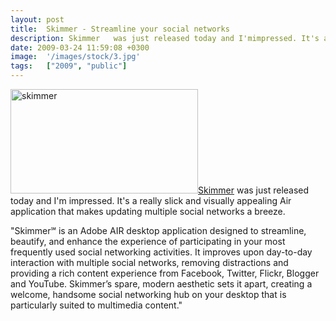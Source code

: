 ```yaml
---
layout: post
title:  Skimmer - Streamline your social networks
description: Skimmer   was just released today and I'mimpressed. It's a really slick an...
date: 2009-03-24 11:59:08 +0300
image:  '/images/stock/3.jpg'
tags:   ["2009", "public"]
---
```

<p><img class="size-medium wp-image-536 alignleft" title="skimmer" src="http://res.cloudinary.com/blog-jeffdouglas-com/image/upload/h_167,w_300/v1400399675/skimmer_nldw9m.jpg" alt="skimmer" width="300" height="167" /><a href="http://www.fallon.com/skimmer" target="_blank">Skimmer</a> was just released today and I'm impressed. It's a really slick and visually appealing Air application that makes updating multiple social networks a breeze.</p>
<p>&quot;Skimmer℠ is an Adobe AIR desktop application designed to streamline, beautify, and enhance the experience of participating in your most frequently used social networking activities. It improves upon day-to-day interaction with multiple social networks, removing distractions and providing a rich content experience from Facebook, Twitter, Flickr, Blogger and YouTube. Skimmer’s spare, modern aesthetic sets it apart, creating a welcome, handsome social networking hub on your desktop that is particularly suited to multimedia content.&quot;</p>

